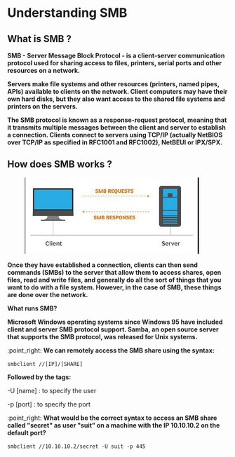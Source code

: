 # Understanding SMB

## What is SMB ?

**SMB - Server Message Block Protocol - is a client-server communication protocol used for sharing access to files, printers, serial ports and other resources on a network.**

**Servers make file systems and other resources (printers, named pipes, APIs) available to clients on the network. Client computers may have their own hard disks, but they also want access to the shared file systems and printers on the servers.**

**The SMB protocol is known as a response-request protocol, meaning that it transmits multiple messages between the client and server to establish a connection. Clients connect to servers using TCP/IP (actually NetBIOS over TCP/IP as specified in RFC1001 and RFC1002), NetBEUI or IPX/SPX.**

## How does SMB works ?

<figure><img src="../.gitbook/assets/image.png" alt=""><figcaption></figcaption></figure>

**Once they have established a connection, clients can then send commands (SMBs) to the server that allow them to access shares, open files, read and write files, and generally do all the sort of things that you want to do with a file system. However, in the case of SMB, these things are done over the network.**

**What runs SMB?**

**Microsoft Windows operating systems since Windows 95 have included client and server SMB protocol support. Samba, an open source server that supports the SMB protocol, was released for Unix systems.**

:point\_right: **We can remotely access the SMB share using the syntax:**

```
smbclient //[IP]/[SHARE]
```

**Followed by the tags:**

\-U \[name] : to specify the user

\-p \[port] : to specify the port

:point\_right: **What would be the correct syntax to access an SMB share called "secret" as user "suit" on a machine with the IP 10.10.10.2 on the default port?**

```
smbclient //10.10.10.2/secret -U suit -p 445
```
